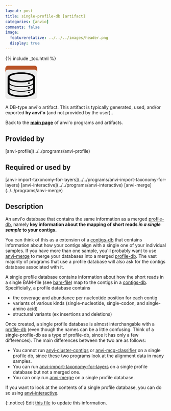 ```yaml
---
layout: post
title: single-profile-db [artifact]
categories: [anvio]
comments: false
image:
  featurerelative: ../../../images/header.png
  display: true
---
```



{% include _toc.html %}


<img src="../../images/icons/DB.png" alt="DB" style="width:100px; border:none" />

A DB-type anvi'o artifact. This artifact is typically generated, used, and/or exported **by anvi'o** (and not provided by the user)..

Back to the **[main page](../../)** of anvi'o programs and artifacts.

## Provided by


<p style="text-align: left" markdown="1"><span class="artifact-p">[anvi-profile](../../programs/anvi-profile)</span></p>


## Required or used by

<p style="text-align: left" markdown="1"><span class="artifact-r">[anvi-import-taxonomy-for-layers](../../programs/anvi-import-taxonomy-for-layers)</span> <span class="artifact-r">[anvi-interactive](../../programs/anvi-interactive)</span> <span class="artifact-r">[anvi-merge](../../programs/anvi-merge)</span></p>

## Description

An anvi'o database that contains the same information as a merged <span class="artifact-n">[profile-db](/software/anvio/help/artifacts/profile-db)</span>, namely **key information about the mapping of short reads *in a single sample* to your contigs.** 

You can think of this as a extension of a <span class="artifact-n">[contigs-db](/software/anvio/help/artifacts/contigs-db)</span> that contains information about how your contigs align with a single one of your individual samples. If you have more than one sample, you'll probably want to use <span class="artifact-n">[anvi-merge](/software/anvio/help/programs/anvi-merge)</span> to merge your databases into a merged <span class="artifact-n">[profile-db](/software/anvio/help/artifacts/profile-db)</span>. The vast majority of programs that use a profile database will also ask for the contigs database associated with it. 

A single profile database contains information about how the short reads in a single BAM-file (see <span class="artifact-n">[bam-file](/software/anvio/help/artifacts/bam-file)</span>) map to the contigs in a <span class="artifact-n">[contigs-db](/software/anvio/help/artifacts/contigs-db)</span>. Specificially, a profile database contains 
* the coverage and abundance per nucleotide position for each contig 
* variants of various kinds (single-nucleotide, single-codon, and single-amino acid)
* structural variants (ex insertions and deletions)

Once created, a single profile database is almost interchangable with a <span class="artifact-n">[profile-db](/software/anvio/help/artifacts/profile-db)</span> (even though the names can be a little confusing. Think of a single-profile-db as a type of profile-db, since it has only a few differences). The main differences between the two are as follows: 
* You cannot run <span class="artifact-n">[anvi-cluster-contigs](/software/anvio/help/programs/anvi-cluster-contigs)</span> or <span class="artifact-n">[anvi-mcg-classifier](/software/anvio/help/programs/anvi-mcg-classifier)</span> on a single profile db, since these two programs look at the alignment data in many samples. 
* You can run <span class="artifact-n">[anvi-import-taxonomy-for-layers](/software/anvio/help/programs/anvi-import-taxonomy-for-layers)</span> on a single profile database but not a merged one. 
* You can only run <span class="artifact-n">[anvi-merge](/software/anvio/help/programs/anvi-merge)</span> on a single profile database.

If you want to look at the contents of a single profile database, you can do so using <span class="artifact-n">[anvi-interactive](/software/anvio/help/programs/anvi-interactive)</span>. 


{:.notice}
Edit [this file](https://github.com/merenlab/anvio/tree/master/anvio/docs/artifacts/single-profile-db.md) to update this information.

